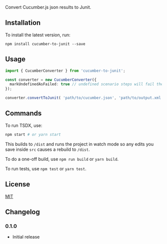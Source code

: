 Convert Cucumber.js json results to Junit.

Installation
------------

To install the latest version, run:

    npm install cucumber-to-junit --save

Usage
-----

```typescript
import { CucumberConverter } from 'cucumber-to-junit';

const converter = new CucumberConverter({
  markUndefinedAsFailed: true // undefined scenario steps will fail the test case
});

converter.convertToJunit( 'path/to/cucumber.json', 'path/to/output.xml');

```

## Commands

To run TSDX, use:

```bash
npm start # or yarn start
```

This builds to `/dist` and runs the project in watch mode so any edits you save inside `src` causes a rebuild to `/dist`.

To do a one-off build, use `npm run build` or `yarn build`.

To run tests, use `npm test` or `yarn test`.

License
-------

[MIT](LICENSE)

Changelog
---------

### 0.1.0
- Initial release
